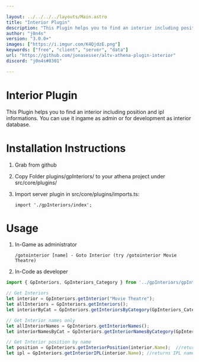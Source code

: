 ```yaml
---

layout: ../../../../layouts/Main.astro
title: "Interior Plugin"
description: "This Plugin helps you to find an interior including position and ipl informations"
author: "j0n4s"
version: "3.0.0+"
images: ["https://i.imgur.com/K4QjdzE.png"]
keywords: ["free", "client", "server", "data"]
url: "https://github.com/jonasesser/altv-athena-plugin-interior"
discord: "j0n4s#8301"

---
```


# Interior Plugin

This Plugin helps you to find an interior including position and ipl informations.
You can use it ingame as admin or for development as interior database.

# Installation Instructions

1. Grab from github
2. Copy Folder plugins/gpInteriors/ to your athena project under src/core/plugins/
3. Import server plugin in src/core/plugins/imports.ts:

    `import './gpInteriors/index';`

# Usage

1. In-Game as administrator

    `/gotointerior [name] - Goto Interior (try /gotointerior Movie Theatre)`

2. In-Code as developer

```ts
import { GpInteriors, GpInteriors_Category } from '../gpInteriors/gpInteriors';

// Get Interiors    
let interior = GpInteriors.getInterior("Movie Theatre");
let allInteriors = GpInteriors.getInteriors();
let interiorByCat = GpInteriors.getInteriorsByCategory(GpInteriors_Category.Office);

// Get Interior names only
let allInteriorNames = GpInteriors.getInteriorNames();
let interiorNamesByCat = GpInteriors.getInteriorNamesByCategory(GpInteriors_Category.Office);

// Get Interior position by name
let position = GpInteriors.getInteriorPosition(interior.Name);  //returns alt.Vector3
let ipl = GpInteriors.getInteriorIPL(interior.Name); //returns IPL name to be load or null
```

